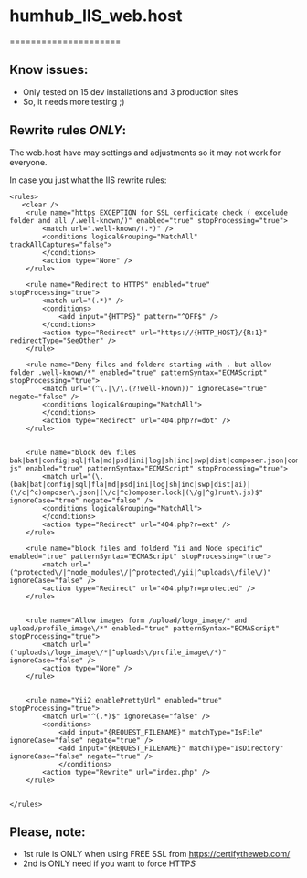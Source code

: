 # humhub_IIS_web.host
=====================

Know issues:
------------
- Only tested on 15 dev installations  and 3 production sites
- So, it needs more testing ;)



Rewrite rules *ONLY*:
-------------------------------------

The web.host have may settings and adjustments  so it may not work for everyone.

In case you just what the IIS rewrite rules:

```
<rules>
   <clear />
	<rule name="https EXCEPTION for SSL cerficicate check ( excelude folder and all /.well-known/)" enabled="true" stopProcessing="true">
		<match url=".well-known/(.*)" />
		<conditions logicalGrouping="MatchAll" trackAllCaptures="false">
		</conditions>
		<action type="None" />
	</rule>

	<rule name="Redirect to HTTPS" enabled="true" stopProcessing="true">
		<match url="(.*)" />
		<conditions>
			<add input="{HTTPS}" pattern="^OFF$" />
		</conditions>
		<action type="Redirect" url="https://{HTTP_HOST}/{R:1}" redirectType="SeeOther" />
	</rule>

	<rule name="Deny files and folderd starting with . but allow folder .well-known/*" enabled="true" patternSyntax="ECMAScript" stopProcessing="true">
		<match url="(^\.|\/\.(?!well-known))" ignoreCase="true" negate="false" />
		<conditions logicalGrouping="MatchAll">
		</conditions>
		<action type="Redirect" url="404.php?r=dot" />
	</rule>


	<rule name="block dev files bak|bat|config|sql|fla|md|psd|ini|log|sh|inc|swp|dist|composer.json|composer.lock|grunt.-js" enabled="true" patternSyntax="ECMAScript" stopProcessing="true">
		<match url="(\.(bak|bat|config|sql|fla|md|psd|ini|log|sh|inc|swp|dist|ai)|(\/c|^c)omposer\.json|(\/c|^c)omposer.lock|(\/g|^g)runt\.js)$" ignoreCase="true" negate="false" />
		<conditions logicalGrouping="MatchAll">
		</conditions>
		<action type="Redirect" url="404.php?r=ext" />
	</rule>

	<rule name="block files and folderd Yii and Node specific" enabled="true" patternSyntax="ECMAScript" stopProcessing="true">
		<match url="(^protected\/|^node_modules\/|^protected\/yii|^uploads\/file\/)" ignoreCase="false" />
		<action type="Redirect" url="404.php?r=protected" />
	</rule>


	<rule name="Allow images form /upload/logo_image/* and upload/profile_image\/*" enabled="true" patternSyntax="ECMAScript" stopProcessing="true">
		<match url="(^uploads\/logo_image\/*|^uploads\/profile_image\/*)" ignoreCase="false" />
		<action type="None" />
	</rule>


	<rule name="Yii2 enablePrettyUrl" enabled="true" stopProcessing="true">
		<match url="^(.*)$" ignoreCase="false" />
		<conditions>
			<add input="{REQUEST_FILENAME}" matchType="IsFile" ignoreCase="false" negate="true" />
			<add input="{REQUEST_FILENAME}" matchType="IsDirectory" ignoreCase="false" negate="true" />
			</conditions>
		<action type="Rewrite" url="index.php" />
	</rule>


</rules>
```

Please, note:
-------------
 - 1st rule is ONLY when using FREE SSL from https://certifytheweb.com/
 - 2nd is ONLY need if you want to force HTTP*S*


